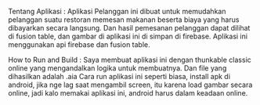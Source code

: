 Tentang Aplikasi :
Aplikasi Pelanggan ini dibuat untuk memudahkan pelanggan suatu restoran memesan makanan beserta biaya yang harus dibayarkan secara langsung. Dan hasil pemesanan pelanggan dapat dilihat di fusion table, dan gambar di aplikasi ini di simpan di firebase. Aplikasi ini menggunakan api firebase dan fusion table.

How to Run and Build :
Saya membuat aplikasi ini dengan thunkable classic online yang mengandalkan logika untuk membuatnya. Dan file yang dihasilkan adalah .aia
Cara run aplikasi ini seperti biasa, install apk di android, jika nge lag saat mengambil screen, itu karena load gambar secara online, jadi kalo memakai aplikasi ini, android harus dalam keadaan online.
